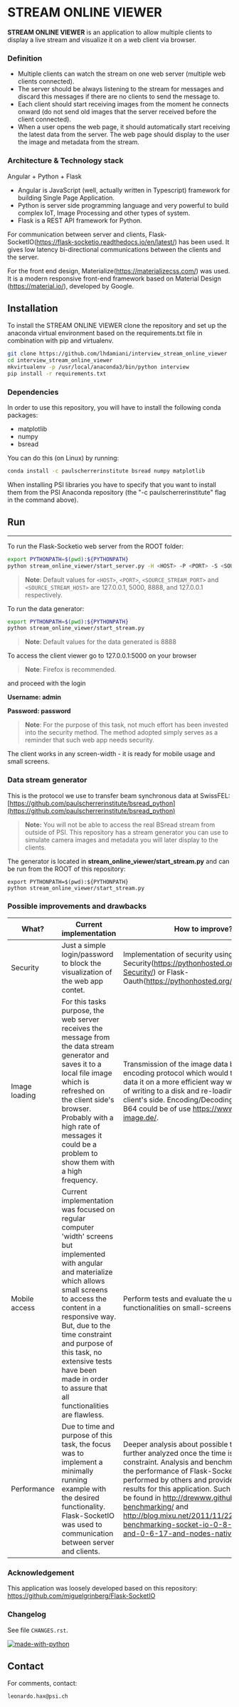 # STREAM ONLINE VIEWER

**STREAM ONLINE VIEWER** is an application to allow multiple clients to display a live stream and visualize it on a web client via browser.

### Definition
-   Multiple clients can watch the stream on one web server (multiple web clients connected).
- The server should be always listening to the stream for messages and discard this messages if there are no clients to send the message to.
- Each client should start receiving images from the moment he connects onward (do not send old images that the server received before the client connected).
- When a user opens the web page, it should automatically start receiving the latest data from the server. The web page should display to the user the image and metadata from the stream.

### Architecture & Technology stack
Angular + Python + Flask

- Angular is JavaScript (well, actually written in Typescript) framework for building Single Page Application.
- Python is server side programming language and very powerful to build complex IoT, Image Processing and other types of system.
- Flask is a REST API framework for Python.

For communication between server and clients, Flask-SocketIO(https://flask-socketio.readthedocs.io/en/latest/) has been used. It gives low latency bi-directional communications between the clients and the server.

For the front end design, Materialize(https://materializecss.com/) was used. It is a modern responsive front-end framework based on Material Design (https://material.io/), developed by Google.


## Installation
To install the STREAM ONLINE VIEWER clone the repository and set up the anaconda virtual environment based on the requirements.txt file in combination with pip and virtualenv.

```bash
git clone https://github.com/lhdamiani/interview_stream_online_viewer
cd interview_stream_online_viewer
mkvirtualenv -p /usr/local/anaconda3/bin/python interview
pip install -r requirements.txt 
```

### Dependencies
In order to use this repository, you will have to install the following conda packages:

- matplotlib
- numpy
- bsread

You can do this (on Linux) by running:
```bash
conda install -c paulscherrerinstitute bsread numpy matplotlib
```

When installing PSI libraries you have to specify that you want to install them from the PSI Anaconda repository (the "-c paulscherrerinstitute" flag in the command above).

## Run
-------------------------
To run the Flask-Socketio web server from the ROOT folder:

```bash
export PYTHONPATH=$(pwd):${PYTHONPATH}
python stream_online_viewer/start_server.py -H <HOST> -P <PORT> -S <SOURCE_STREAM_PORT> -O <SOURCE_STREAM_HOST>
```
> **Note**: Default values for `<HOST>`, `<PORT>`, `<SOURCE_STREAM_PORT>` and `<SOURCE_STREAM_HOST>` are 127.0.0.1, 5000, 8888, and 127.0.0.1 respectively.

To run the data generator:
```bash
export PYTHONPATH=$(pwd):${PYTHONPATH}
python stream_online_viewer/start_stream.py
```
> **Note**: Default values for the data generated is 8888

To access the client viewer go to 127.0.0.1:5000 on your browser
> **Note**: Firefox is recommended.

and proceed with the login

**Username: admin**

**Password: password**

> **Note**: For the purpose of this task, not much effort has been invested into the security method. The method adopted simply serves as a reminder that such web app needs security.

The client works in any screen-width - it is ready for mobile usage and small screens.

### Data stream generator

This is the protocol we use to transfer beam synchronous data at SwissFEL: [https://github.com/paulscherrerinstitute/bsread_python](https://github.com/paulscherrerinstitute/bsread_python)

> **Note:** You will not be able to access the real BSread stream from outside of PSI. This repository has a stream generator you can use to simulate camera images and metadata you will later display to the clients. 


The generator is located in **stream_online_viewer/start_stream.py** and can be run from the ROOT of this repository:
```
export PYTHONPATH=$(pwd):${PYTHONPATH}
python stream_online_viewer/start_stream.py
```


### Possible improvements and drawbacks

|What?|Current implementation|How to improve?|
|----------------|-------------------------------|-----------------------------|
|Security|Just a simple login/password to block the visualization of the web app contet.| Implementation of security using Flask-Security(https://pythonhosted.org/Flask-Security/) or Flask-Oauth(https://pythonhosted.org/Flask-OAuth/)|
|Image loading|For this tasks purpose, the web server receives the message from the data stream generator and saves it to a local file image which is refreshed on the client side's browser. Probably with a high rate of messages it could be a problem to show them with a high frequency. |Transmission of the image data by some encoding protocol which would transfer the data it on a more efficient way without the cost of writing to a disk and re-loading on the client's side. Encoding/Decoding protocols as B64 could be of use https://www.base64-image.de/.|
|Mobile access| Current implementation was focused on regular computer 'width' screens but implemented with angular and materialize which allows small screens to access the content in a responsive way. But, due to the time constraint and purpose of this task, no extensive tests have been made in order to assure that all functionalities are flawless.| Perform tests and evaluate the usability and functionalities on small-screens devices.|
|Performance| Due to time and purpose of this task, the focus was to implement a minimally running example with the desired functionality. Flask-SocketIO was used to communication between server and clients.| Deeper analysis about possible tools can be further analyzed once the time is not a constraint. Analysis and benchmarks analysing the performance of Flask-SocketIO have been performed by others and provide a satisfactory results for this application. Such analysis can be found in http://drewww.github.io/socket.io-benchmarking/ and http://blog.mixu.net/2011/11/22/performance-benchmarking-socket-io-0-8-7-0-7-11-and-0-6-17-and-nodes-native-tcp/|

### Acknowledgement

This application was loosely developed based on this repository: https://github.com/miguelgrinberg/Flask-SocketIO


### Changelog

See file `CHANGES.rst`.

[![made-with-python](https://img.shields.io/badge/Made%20with-Python-1f425f.svg)](https://www.python.org/)

## Contact

For comments, contact:
```
leonardo.hax@psi.ch
```